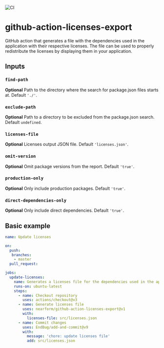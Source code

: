 ![CI](https://github.com/nearform/github-action-licenses-export/actions/workflows/ci.yml/badge.svg?event=push)

# github-action-licenses-export

GitHub action that generates a file with the dependencies used in the application with their respective licenses. The file can be used to properly redistribute the licenses by displaying them in your application.

## Inputs

### `find-path`

**Optional** Path to the directory where the search for package.json files starts at. Default `'./'`.

### `exclude-path`

**Optional** Path to a directory to be excluded from the package.json search. Default `undefined`.

### `licenses-file`

**Optional** Licenses output JSON file. Default `'licenses.json'`.

### `omit-version`

**Optional** Omit package versions from the report. Default `'true'`.

### `production-only`

**Optional** Only include production packages. Default `'true'`.

### `direct-dependencies-only`

**Optional** Only include direct dependencies. Default `'true'`.

## Basic example

```yaml
name: Update licenses

on:
  push:
   branches:
    - master
  pull_request:

jobs:
  update-licenses:
    name: Generates a licenses file for the dependencies used in the application and commits the changes
    runs-on: ubuntu-latest
    steps:
      - name: Checkout repository
        uses: actions/checkout@v3
      - name: Generate licenses file
        uses: nearform/github-action-licenses-export@v1
        with:
          licenses-file: src/licenses.json
      - name: Commit changes
        uses: EndBug/add-and-commit@v9
        with:
          message: 'chore: update licenses file'
          add: src/licenses.json
```
